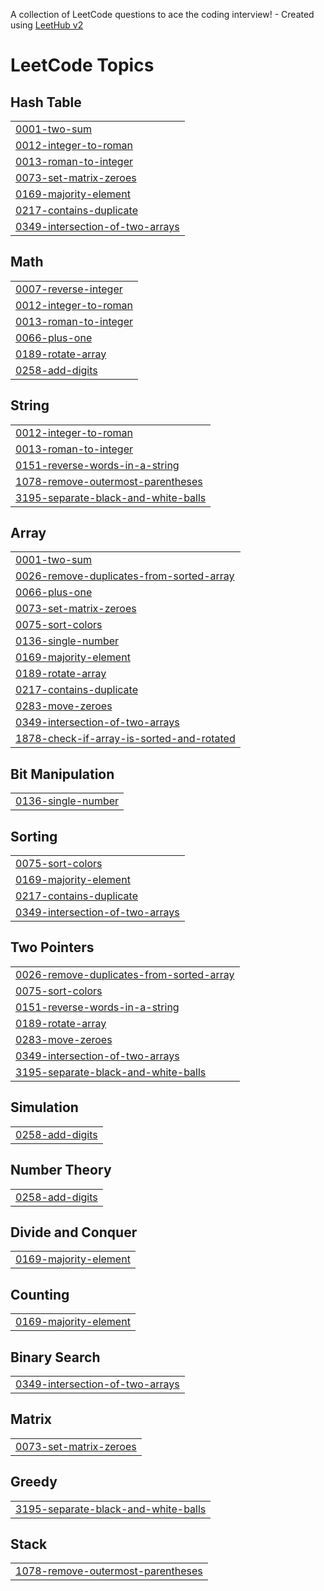 A collection of LeetCode questions to ace the coding interview! - Created using [LeetHub v2](https://github.com/arunbhardwaj/LeetHub-2.0)
<!---LeetCode Topics Start-->
# LeetCode Topics
## Hash Table
|  |
| ------- |
| [0001-two-sum](https://github.com/rutujamusale/DSA/tree/master/0001-two-sum) |
| [0012-integer-to-roman](https://github.com/rutujamusale/DSA/tree/master/0012-integer-to-roman) |
| [0013-roman-to-integer](https://github.com/rutujamusale/DSA/tree/master/0013-roman-to-integer) |
| [0073-set-matrix-zeroes](https://github.com/rutujamusale/DSA/tree/master/0073-set-matrix-zeroes) |
| [0169-majority-element](https://github.com/rutujamusale/DSA/tree/master/0169-majority-element) |
| [0217-contains-duplicate](https://github.com/rutujamusale/DSA/tree/master/0217-contains-duplicate) |
| [0349-intersection-of-two-arrays](https://github.com/rutujamusale/DSA/tree/master/0349-intersection-of-two-arrays) |
## Math
|  |
| ------- |
| [0007-reverse-integer](https://github.com/rutujamusale/DSA/tree/master/0007-reverse-integer) |
| [0012-integer-to-roman](https://github.com/rutujamusale/DSA/tree/master/0012-integer-to-roman) |
| [0013-roman-to-integer](https://github.com/rutujamusale/DSA/tree/master/0013-roman-to-integer) |
| [0066-plus-one](https://github.com/rutujamusale/DSA/tree/master/0066-plus-one) |
| [0189-rotate-array](https://github.com/rutujamusale/DSA/tree/master/0189-rotate-array) |
| [0258-add-digits](https://github.com/rutujamusale/DSA/tree/master/0258-add-digits) |
## String
|  |
| ------- |
| [0012-integer-to-roman](https://github.com/rutujamusale/DSA/tree/master/0012-integer-to-roman) |
| [0013-roman-to-integer](https://github.com/rutujamusale/DSA/tree/master/0013-roman-to-integer) |
| [0151-reverse-words-in-a-string](https://github.com/rutujamusale/DSA/tree/master/0151-reverse-words-in-a-string) |
| [1078-remove-outermost-parentheses](https://github.com/rutujamusale/DSA/tree/master/1078-remove-outermost-parentheses) |
| [3195-separate-black-and-white-balls](https://github.com/rutujamusale/DSA/tree/master/3195-separate-black-and-white-balls) |
## Array
|  |
| ------- |
| [0001-two-sum](https://github.com/rutujamusale/DSA/tree/master/0001-two-sum) |
| [0026-remove-duplicates-from-sorted-array](https://github.com/rutujamusale/DSA/tree/master/0026-remove-duplicates-from-sorted-array) |
| [0066-plus-one](https://github.com/rutujamusale/DSA/tree/master/0066-plus-one) |
| [0073-set-matrix-zeroes](https://github.com/rutujamusale/DSA/tree/master/0073-set-matrix-zeroes) |
| [0075-sort-colors](https://github.com/rutujamusale/DSA/tree/master/0075-sort-colors) |
| [0136-single-number](https://github.com/rutujamusale/DSA/tree/master/0136-single-number) |
| [0169-majority-element](https://github.com/rutujamusale/DSA/tree/master/0169-majority-element) |
| [0189-rotate-array](https://github.com/rutujamusale/DSA/tree/master/0189-rotate-array) |
| [0217-contains-duplicate](https://github.com/rutujamusale/DSA/tree/master/0217-contains-duplicate) |
| [0283-move-zeroes](https://github.com/rutujamusale/DSA/tree/master/0283-move-zeroes) |
| [0349-intersection-of-two-arrays](https://github.com/rutujamusale/DSA/tree/master/0349-intersection-of-two-arrays) |
| [1878-check-if-array-is-sorted-and-rotated](https://github.com/rutujamusale/DSA/tree/master/1878-check-if-array-is-sorted-and-rotated) |
## Bit Manipulation
|  |
| ------- |
| [0136-single-number](https://github.com/rutujamusale/DSA/tree/master/0136-single-number) |
## Sorting
|  |
| ------- |
| [0075-sort-colors](https://github.com/rutujamusale/DSA/tree/master/0075-sort-colors) |
| [0169-majority-element](https://github.com/rutujamusale/DSA/tree/master/0169-majority-element) |
| [0217-contains-duplicate](https://github.com/rutujamusale/DSA/tree/master/0217-contains-duplicate) |
| [0349-intersection-of-two-arrays](https://github.com/rutujamusale/DSA/tree/master/0349-intersection-of-two-arrays) |
## Two Pointers
|  |
| ------- |
| [0026-remove-duplicates-from-sorted-array](https://github.com/rutujamusale/DSA/tree/master/0026-remove-duplicates-from-sorted-array) |
| [0075-sort-colors](https://github.com/rutujamusale/DSA/tree/master/0075-sort-colors) |
| [0151-reverse-words-in-a-string](https://github.com/rutujamusale/DSA/tree/master/0151-reverse-words-in-a-string) |
| [0189-rotate-array](https://github.com/rutujamusale/DSA/tree/master/0189-rotate-array) |
| [0283-move-zeroes](https://github.com/rutujamusale/DSA/tree/master/0283-move-zeroes) |
| [0349-intersection-of-two-arrays](https://github.com/rutujamusale/DSA/tree/master/0349-intersection-of-two-arrays) |
| [3195-separate-black-and-white-balls](https://github.com/rutujamusale/DSA/tree/master/3195-separate-black-and-white-balls) |
## Simulation
|  |
| ------- |
| [0258-add-digits](https://github.com/rutujamusale/DSA/tree/master/0258-add-digits) |
## Number Theory
|  |
| ------- |
| [0258-add-digits](https://github.com/rutujamusale/DSA/tree/master/0258-add-digits) |
## Divide and Conquer
|  |
| ------- |
| [0169-majority-element](https://github.com/rutujamusale/DSA/tree/master/0169-majority-element) |
## Counting
|  |
| ------- |
| [0169-majority-element](https://github.com/rutujamusale/DSA/tree/master/0169-majority-element) |
## Binary Search
|  |
| ------- |
| [0349-intersection-of-two-arrays](https://github.com/rutujamusale/DSA/tree/master/0349-intersection-of-two-arrays) |
## Matrix
|  |
| ------- |
| [0073-set-matrix-zeroes](https://github.com/rutujamusale/DSA/tree/master/0073-set-matrix-zeroes) |
## Greedy
|  |
| ------- |
| [3195-separate-black-and-white-balls](https://github.com/rutujamusale/DSA/tree/master/3195-separate-black-and-white-balls) |
## Stack
|  |
| ------- |
| [1078-remove-outermost-parentheses](https://github.com/rutujamusale/DSA/tree/master/1078-remove-outermost-parentheses) |
<!---LeetCode Topics End-->